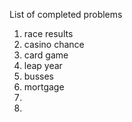 List of completed problems

1. race results
2. casino chance
3. card game
4. leap year
5. busses
6. mortgage
7.
8.
